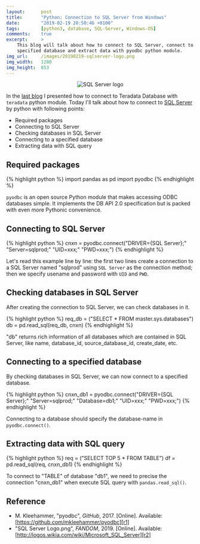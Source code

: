 ```yaml
---
layout:      post
title:       "Python: Connection to SQL Server from Windows"
date:        "2019-02-19 20:50:46 +0100"
tags:        [python3, database, SQL-Server, Windows-OS]
comments:    true
excerpt:     >
    This blog will talk about how to connect to SQL Server, connect to a
    specified database and extract data with pyodbc python module.
img_url:     /images/20190219-sqlserver-logo.png
img_width:   1280
img_height:  853
---
```


<p align="center">
  <img alt="SQL Server logo"
  src="{{ site.baseurl }}/images/20190219-sqlserver-logo.png"/>
</p>

In the [last blog][connection teradata] I presented how to connect to Teradata
Database with `teradata` python module. Today I'll talk about how to connect to
[SQL Server][SQL Server] by python with following points:

- Required packages
- Connecting to SQL Server
- Checking databases in SQL Server
- Connecting to a specified database
- Extracting data with SQL query

## Required packages
{% highlight python %}
import pandas as pd
import pyodbc
{% endhighlight %}

`pyodbc` is an open source Python module that makes accessing ODBC databases
simple. It implements the DB API 2.0 specification but is packed with even more
Pythonic convenience.

## Connecting to SQL Server
{% highlight python %}
cnxn = pyodbc.connect("DRIVER={SQL Server};"
                      "Server=sqlprod;"
                      "UID=xxx;"
                      "PWD=xxx;")
{% endhighlight %}

Let's read this example line by line: the first two lines create a connection
to a SQL Server named "sqlprod" using `SQL Server` as the connection method;
then we specify usename and password with `UID` and `PWD`.

## Checking databases in SQL Server
After creating the connection to SQL Server, we can check databases in it.

{% highlight python %}
req_db = ("SELECT * FROM master.sys.databases")
db = pd.read_sql(req_db, cnxn)
{% endhighlight %}

"db" returns rich information of all databases which are contained in SQL
Server, like name, database_id, source_database_id, create_date, etc.

## Connecting to a specified database
By checking databases in SQL Server, we can now connect to a specified database.

{% highlight python %}
cnxn_db1 = pyodbc.connect("DRIVER={SQL Server};"
                          "Server=sqlprod;"
                          "Database=db1;"
                          "UID=xxx;"
                          "PWD=xxx;")
{% endhighlight %}

Connecting to a database should specify the database-name in `pyodbc.connect()`.

## Extracting data with SQL query
{% highlight python %}
req = ("SELECT TOP 5 * FROM TABLE")
df = pd.read_sql(req, cnxn_db1)
{% endhighlight %}

To connect to "TABLE" of database "db1", we need to precise the connection
"cnxn_db1" when execute SQL query with `pandas.read_sql()`.

## Reference
- M. Kleehammer, "pyodbc", _GitHub_, 2017. [Online]. Available: [https://github.com/mkleehammer/pyodbc][r1]
- "SQL Server Logo.png", _FANDOM_, 2019. [Online]. Available: [http://logos.wikia.com/wiki/Microsoft_SQL_Server][r2]

[connection teradata]: https://jingwen-z.github.io/python-connection-to-teradata-database/
[SQL Server]: https://en.wikipedia.org/wiki/Microsoft_SQL_Server
[r1]: https://github.com/mkleehammer/pyodbc
[r2]: http://logos.wikia.com/wiki/Microsoft_SQL_Server